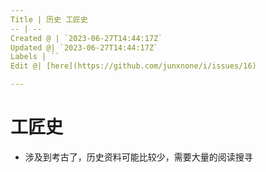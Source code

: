 ```yaml
---
Title | 历史 工匠史
-- | --
Created @ | `2023-06-27T14:44:17Z`
Updated @| `2023-06-27T14:44:17Z`
Labels | ``
Edit @| [here](https://github.com/junxnone/i/issues/16)

---
```

# 工匠史
- 涉及到考古了，历史资料可能比较少，需要大量的阅读搜寻
